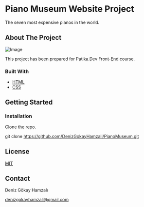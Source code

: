 # Piano Museum Website Project
The seven most expensive pianos in the world.

## About The Project
![Image](img/About-the-project.png)

This project has been prepared for Patika.Dev Front-End course.

### Built With
- [HTML](https://en.wikipedia.org/wiki/HTML)
- [CSS](https://en.wikipedia.org/wiki/CSS)

## Getting Started


### Installation 
Clone the repo.

git clone https://github.com/DenizGokayHamzali/PianoMuseum.git

## License
[MIT](choosealicense.com/licenses/mit/)

## Contact

Deniz Gökay Hamzalı 

<denizgokayhamzali@gmail.com>